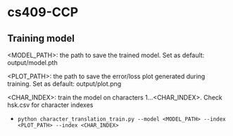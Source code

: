 # cs409-CCP

## Training model

<MODEL_PATH>: the path to save the trained model. Set as default: output/model.pth

<PLOT_PATH>: the path to save the error/loss plot generated during training. Set as default: output/plot.png

<CHAR_INDEX>: train the model on characters 1...<CHAR_INDEX>. Check hsk.csv for character indexes

- `python character_translation_train.py --model <MODEL_PATH> --index <PLOT_PATH> --index <CHAR_INDEX>`

